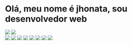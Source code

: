 
<h1>Olá, meu nome é jhonata, sou desenvolvedor web</h1>
<img src="https://github-readme-stats.vercel.app/api?username=JhouplayBR&show_icons=true&theme=radical">
<img src="https://github-readme-stats.vercel.app/api/top-langs/?username=JhouplayBR&layout=compact">
<div>
<img src="https://img.shields.io/badge/JavaScript-323330?style=for-the-badge&logo=javascript&logoColor=F7DF1E">
<img src="https://img.shields.io/badge/HTML5-E34F26?style=for-the-badge&logo=html5&logoColor=white">
<img src="https://img.shields.io/badge/PHP-777BB4?style=for-the-badge&logo=php&logoColor=white">
<img src="https://img.shields.io/badge/Bootstrap-563D7C?style=for-the-badge&logo=bootstrap&logoColor=white">
<img src="https://img.shields.io/badge/jQuery-0769AD?style=for-the-badge&logo=jquery&logoColor=white">
<img src="https://img.shields.io/badge/MySQL-00000F?style=for-the-badge&logo=mysql&logoColor=white">
<img src="https://img.shields.io/badge/MariaDB-01529E?style=for-the-badge&logo=mariadb&logoColor=white">
<img src="https://img.shields.io/badge/Laravel-FF2D20?style=for-the-badge&logo=laravel&logoColor=white">



</div>
